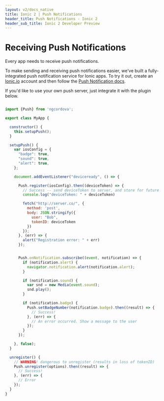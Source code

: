 ```yaml
---
layout: v2/docs_native
title: Ionic 2 | Push Notifications
header_title: Push Notifications - Ionic 2
header_sub_title: Ionic 2 Developer Preview
---
```


<h1 class="title">Receiving Push Notifications</h1>

Every app needs to receive push notifications.

To make sending and receiving push notifications easier, we've built a fully-integrated push notification
service for Ionic apps. To try it out, create an [Ionic.io](http://ionic.io/) account and then follow the
[Push Notification docs](http://docs.ionic.io/v1.0/docs/push-from-scratch).

If you'd like to use your own push server, just integrate it with the plugin below.

```javascript

import {Push} from 'ngcordova';

export class MyApp {

  constructor() {
    this.setupPush();
  }

  setupPush() {
    var iosConfig = {
      "badge": true,
      "sound": true,
      "alert": true,
    };

    document.addEventListener("deviceready", () => {

      Push.register(iosConfig).then((deviceToken) => {
        // Success -- send deviceToken to server, and store for future use
        console.log("deviceToken: " + deviceToken)

        fetch("http://server.co/", {
          method: 'post',
          body: JSON.stringify({
            user: "Bob",
            tokenID: deviceToken
          })
        });
      }, (err) => {
        alert("Registration error: " + err)
      });


      Push.onNotification.subscribe((event, notification) => {
        if (notification.alert) {
          navigator.notification.alert(notification.alert);
        }

        if (notification.sound) {
          var snd = new Media(event.sound);
          snd.play();
        }

        if (notification.badge) {
          Push.setBadgeNumber(notification.badge).then((result) => {
            // Success!
          }, (err) => {
            // An error occurred. Show a message to the user
          });
        }
      });

    }, false);
  }

  unregister() {
    // WARNING! dangerous to unregister (results in loss of tokenID)
    Push.unregister(options).then((result) => {
      // Success!
    }, (err) => {
      // Error
    });
  }
}
```

